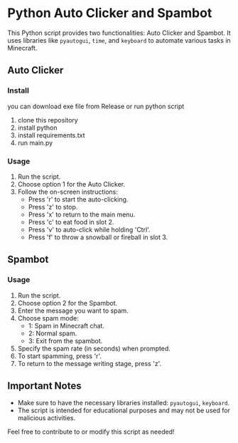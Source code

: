 # Python Auto Clicker and Spambot

This Python script provides two functionalities: Auto Clicker and Spambot. It uses libraries like `pyautogui`, `time`, and `keyboard` to automate various tasks in Minecraft.

## Auto Clicker

### Install
you can download exe file from Release or run python script
1. clone this repository
2. install python
3. install requirements.txt
4. run main.py

### Usage
1. Run the script.
2. Choose option 1 for the Auto Clicker.
3. Follow the on-screen instructions:
   - Press 'r' to start the auto-clicking.
   - Press 'z' to stop.
   - Press 'x' to return to the main menu.
   - Press 'c' to eat food in slot 2.
   - Press 'v' to auto-click while holding 'Ctrl'.
   - Press 'f' to throw a snowball or fireball in slot 3.

## Spambot

### Usage
1. Run the script.
2. Choose option 2 for the Spambot.
3. Enter the message you want to spam.
4. Choose spam mode:
   - 1: Spam in Minecraft chat.
   - 2: Normal spam.
   - 3: Exit from the spambot.
5. Specify the spam rate (in seconds) when prompted.
6. To start spamming, press 'r'.
7. To return to the message writing stage, press 'z'.

## Important Notes
- Make sure to have the necessary libraries installed: `pyautogui`, `keyboard`.
- The script is intended for educational purposes and may not be used for malicious activities.

Feel free to contribute to or modify this script as needed!
